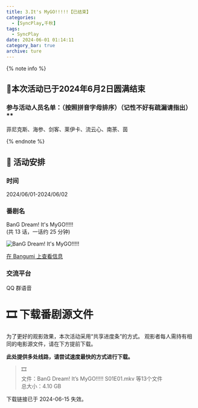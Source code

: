 ```yaml
---
title: 3.It's MyGO!!!!!【已结束】
categories:
  - [SyncPlay,千秋]
tags:
  - SyncPlay
date: 2024-06-01 01:14:11
category_bar: true
archive: ture
---
```


{% note info %}

## 🥳本次活动已于2024年6月2日圆满结束

### 参与活动人员名单：（按照拼音字母排序）（记性不好有疏漏请指出）**

菲尼克斯、海参、剑客、莱伊卡、流云心、南荼、茵

{% endnote %}

## 📆 活动安排

### 时间

2024/06/01-2024/06/02

### 番剧名

BanG Dream! It's MyGO!!!!!  
(共 13 话，一话约 25 分钟)

![BanG Dream! It's MyGO!!!!!](https://cdn.tarocloud.net/post/image/qianqiu-sync-play-3/bang.dream.its.mygo-photo.jpg)

[在 Bangumi 上查看信息](https://bgm.tv/subject/428735)

### 交流平台

QQ 群语音

# 🎞️ 下载番剧源文件

为了更好的观影效果，本次活动采用“共享进度条”的方式。 观影者每人需持有相同的电影源文件，请在下方提前下载。

**此处提供多处线路，请尝试速度最快的方式进行下载。**

> 🎞️  
> 文件：BanG Dream! It’s MyGO!!!!! S01E01.mkv 等13个文件  
> 总大小：4.10 GB  

下载链接已于 2024-06-15 失效。
